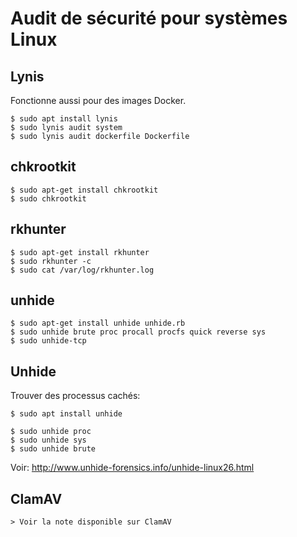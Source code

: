 # Audit de sécurité pour systèmes Linux


## Lynis

Fonctionne aussi pour des images Docker.

	$ sudo apt install lynis
	$ sudo lynis audit system
	$ sudo lynis audit dockerfile Dockerfile


## chkrootkit

	$ sudo apt-get install chkrootkit 
	$ sudo chkrootkit


## rkhunter

	$ sudo apt-get install rkhunter
	$ sudo rkhunter -c
	$ sudo cat /var/log/rkhunter.log


## unhide

	$ sudo apt-get install unhide unhide.rb
	$ sudo unhide brute proc procall procfs quick reverse sys
	$ sudo unhide-tcp


## Unhide

Trouver des processus cachés:

	$ sudo apt install unhide

	$ sudo unhide proc
	$ sudo unhide sys
	$ sudo unhide brute

Voir: http://www.unhide-forensics.info/unhide-linux26.html


## ClamAV

	> Voir la note disponible sur ClamAV


